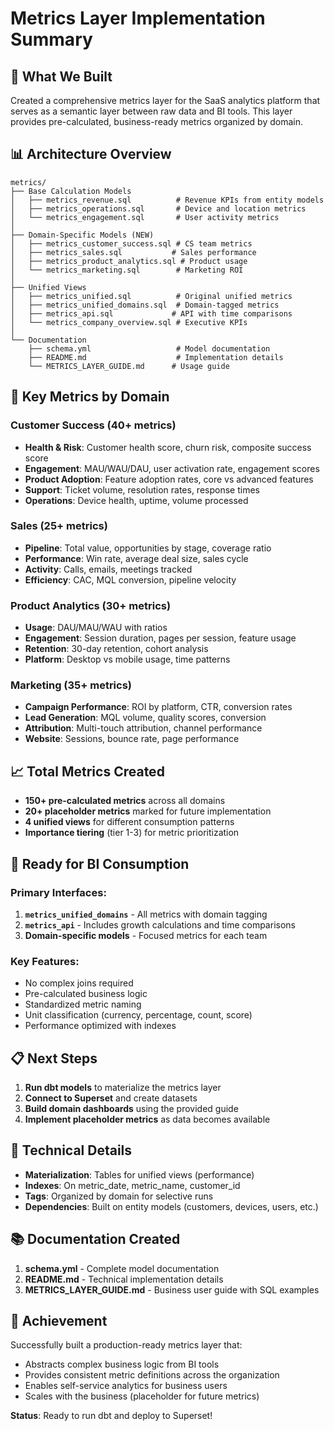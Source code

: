 # Metrics Layer Implementation Summary

## 🎯 What We Built

Created a comprehensive metrics layer for the SaaS analytics platform that serves as a semantic layer between raw data and BI tools. This layer provides pre-calculated, business-ready metrics organized by domain.

## 📊 Architecture Overview

```
metrics/
├── Base Calculation Models
│   ├── metrics_revenue.sql          # Revenue KPIs from entity models
│   ├── metrics_operations.sql       # Device and location metrics
│   └── metrics_engagement.sql       # User activity metrics
│
├── Domain-Specific Models (NEW)
│   ├── metrics_customer_success.sql # CS team metrics
│   ├── metrics_sales.sql           # Sales performance
│   ├── metrics_product_analytics.sql # Product usage
│   └── metrics_marketing.sql        # Marketing ROI
│
├── Unified Views
│   ├── metrics_unified.sql          # Original unified metrics
│   ├── metrics_unified_domains.sql  # Domain-tagged metrics
│   ├── metrics_api.sql             # API with time comparisons
│   └── metrics_company_overview.sql # Executive KPIs
│
└── Documentation
    ├── schema.yml                   # Model documentation
    ├── README.md                    # Implementation details
    └── METRICS_LAYER_GUIDE.md      # Usage guide
```

## 🔑 Key Metrics by Domain

### Customer Success (40+ metrics)
- **Health & Risk**: Customer health score, churn risk, composite success score
- **Engagement**: MAU/WAU/DAU, user activation rate, engagement scores
- **Product Adoption**: Feature adoption rates, core vs advanced features
- **Support**: Ticket volume, resolution rates, response times
- **Operations**: Device health, uptime, volume processed

### Sales (25+ metrics)
- **Pipeline**: Total value, opportunities by stage, coverage ratio
- **Performance**: Win rate, average deal size, sales cycle
- **Activity**: Calls, emails, meetings tracked
- **Efficiency**: CAC, MQL conversion, pipeline velocity

### Product Analytics (30+ metrics)
- **Usage**: DAU/MAU/WAU with ratios
- **Engagement**: Session duration, pages per session, feature usage
- **Retention**: 30-day retention, cohort analysis
- **Platform**: Desktop vs mobile usage, time patterns

### Marketing (35+ metrics)
- **Campaign Performance**: ROI by platform, CTR, conversion rates
- **Lead Generation**: MQL volume, quality scores, conversion
- **Attribution**: Multi-touch attribution, channel performance
- **Website**: Sessions, bounce rate, page performance

## 📈 Total Metrics Created

- **150+ pre-calculated metrics** across all domains
- **20+ placeholder metrics** marked for future implementation
- **4 unified views** for different consumption patterns
- **Importance tiering** (tier 1-3) for metric prioritization

## 🚀 Ready for BI Consumption

### Primary Interfaces:
1. **`metrics_unified_domains`** - All metrics with domain tagging
2. **`metrics_api`** - Includes growth calculations and time comparisons
3. **Domain-specific models** - Focused metrics for each team

### Key Features:
- No complex joins required
- Pre-calculated business logic
- Standardized metric naming
- Unit classification (currency, percentage, count, score)
- Performance optimized with indexes

## 📋 Next Steps

1. **Run dbt models** to materialize the metrics layer
2. **Connect to Superset** and create datasets
3. **Build domain dashboards** using the provided guide
4. **Implement placeholder metrics** as data becomes available

## 🔧 Technical Details

- **Materialization**: Tables for unified views (performance)
- **Indexes**: On metric_date, metric_name, customer_id
- **Tags**: Organized by domain for selective runs
- **Dependencies**: Built on entity models (customers, devices, users, etc.)

## 📚 Documentation Created

1. **schema.yml** - Complete model documentation
2. **README.md** - Technical implementation details
3. **METRICS_LAYER_GUIDE.md** - Business user guide with SQL examples

## 🎉 Achievement

Successfully built a production-ready metrics layer that:
- Abstracts complex business logic from BI tools
- Provides consistent metric definitions across the organization
- Enables self-service analytics for business users
- Scales with the business (placeholder for future metrics)

**Status**: Ready to run dbt and deploy to Superset!